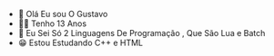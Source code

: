 - 👋 Olá Eu sou O Gustavo
- 🐱‍👤 Tenho 13 Anos
- 👀 Eu Sei Só 2 Linguagens De Programação , Que São Lua e Batch
- 😁 Estou Estudando C++ e HTML
